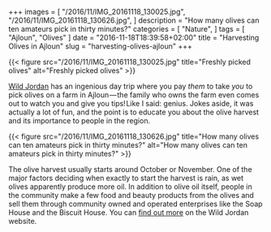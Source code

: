 +++
images = [
  "/2016/11/IMG_20161118_130025.jpg",
  "/2016/11/IMG_20161118_130626.jpg",
]
description = "How many olives can ten amateurs pick in thirty minutes?"
categories = [
  "Nature",
]
tags = [
  "Ajloun",
  "Olives"
]
date = "2016-11-18T18:39:58+02:00"
title = "Harvesting Olives in Ajloun"
slug = "harvesting-olives-ajloun"
+++

{{< figure src="/2016/11/IMG_20161118_130025.jpg" title="Freshly picked olives" alt="Freshly picked olives" >}}

[Wild Jordan](https://wildjordan.com/) has an ingenious day trip where you pay *them* to take *you* to pick olives on a farm in Ajloun — the family who owns the farm even comes out to watch you and give you tips! Like I said: genius. Jokes aside, it was actually a lot of fun, and the point is to educate you about the olive harvest and its importance to people in the region.

<!--more-->

{{< figure src="/2016/11/IMG_20161118_130626.jpg" title="How many olives can ten amateurs pick in thirty minutes?" alt="How many olives can ten amateurs pick in thirty minutes?" >}}

The olive harvest usually starts around October or November. One of the major factors deciding when exactly to start the harvest is rain, as wet olives apparently produce more oil. In addition to olive oil itself, people in the community make a few food and beauty products from the olives and sell them through community owned and operated enterprises like the Soap House and the Biscuit House. You can [find out more](https://wildjordan.com/content/ajloun-forest-reserve-1) on the Wild Jordan website.
